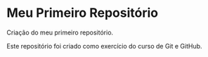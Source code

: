 # Meu Primeiro Repositório

 Criação do meu primeiro repositório.

 Este repositório foi criado como exercício do curso de Git e GitHub.
